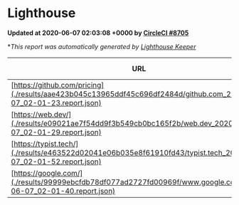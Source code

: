 
# Lighthouse

**Updated at 2020-06-07 02:03:08 +0000 by [CircleCI #8705](https://circleci.com/gh/ItinerisLtd/lighthouse-keeper-example/8705)**

**This report was automatically generated by [Lighthouse Keeper](https://github.com/itinerisltd/lighthouse-keeper)*

| URL | Performance | Accessibility | Best Practices | SEO | PWA | Updated At |
| --- | --- | --- | --- | --- | --- | --- |
| [https://github.com/pricing](./results/aae423b045c13965ddf45c696df2484d/github.com_2020-06-07_02-01-23.report.json) | 0.54 | 0.96 | 1 | 1 | 0.54 | 2020-06-07T02:01:23.858Z |
| [https://web.dev/](./results/e09021ae7f54dd9f3b549cb0bc165f2b/web.dev_2020-06-07_02-01-29.report.json) | 0.92 | 1 | 1 | 0.99 | 0.96 | 2020-06-07T02:01:29.318Z |
| [https://typist.tech/](./results/e463522d02041e06b035e8f61910fd43/typist.tech_2020-06-07_02-01-52.report.json) | 0.81 | 0.92 | 0.92 | 0.99 | 0.57 | 2020-06-07T02:01:52.241Z |
| [https://google.com/](./results/99999ebcfdb78df077ad2727fd00969f/www.google.com_2020-06-07_02-01-40.report.json) | 0.92 | 0.9 | 1 | 0.92 | 0.54 | 2020-06-07T02:01:40.370Z |
